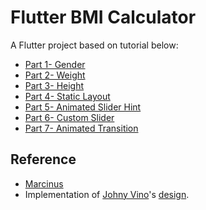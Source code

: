 # Flutter BMI Calculator

A Flutter project based on tutorial below: 

- [Part 1- Gender](https://medium.com/flutter-community/bmi-calculator-in-flutter-part-1-gender-b75f263bdff1) 
- [Part 2- Weight](https://medium.com/flutter-community/bmi-calculator-in-flutter-part-2-weight-aac4c6feaee8) 
- [Part 3- Height](https://medium.com/flutter-community/bmi-calculator-in-flutter-part-3-height-56bee71f0bce) 
- [Part 4- Static Layout](https://medium.com/flutter-community/bmi-calculator-in-flutter-part-4-static-layouts-fe1a63124143) 
- [Part 5- Animated Slider Hint](https://medium.com/flutter-community/bmi-calculator-in-flutter-part-5-animated-slider-hint-1aa55ae44ba0) 
- [Part 6- Custom Slider](https://medium.com/flutter-community/bmi-calculator-in-flutter-part-6-custom-slider-c5b86af121a0) 
- [Part 7- Animated Transition](https://medium.com/flutter-community/bmi-calculator-in-flutter-part-7-animated-transition-afb609c3665f)

## Reference

- [Marcinus](https://github.com/MarcinusX/bmi_calculator)
- Implementation of [Johny Vino](https://dribbble.com/johnyvino)'s [design](https://dribbble.com/shots/3558444-BMI-Calculator).


